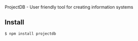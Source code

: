 ProjectDB - User friendly tool for creating information systems

## Install ##

```
$ npm install projectdb
```
